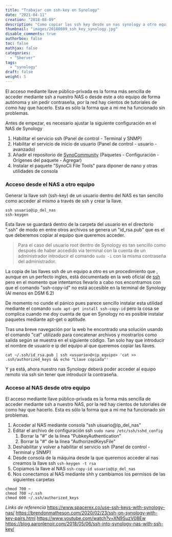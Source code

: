 ```yaml
---
title: "Trabajar con ssh-key en Synology"
date: "2021-04-11"
creation: "2018-08-09"
description: "Como copiar las ssh key desde un nas synology a otro equipo o aceder desde el NAS a otro equipo"
thumbnail: "images/20180809_ssh_key_synology.jpg"
disable_comments: true
authorbox: false
toc: false
mathjax: false
categories:
  - "Sherver"
tags:
  - "synology" 
draft: false
weight: 5
---
```

El acceso mediante llave público-privada es la forma más sencilla de acceder mediante ssh a nuestro NAS o desde este a oto equipo de forma autónoma y sin pedir contraseña, por la red hay cientos de tutoriales de como hay que hacerlo. Esta es sólo la forma que a mi me ha funcionado sin problemas.
<!--more-->

Antes de empezar, es necesario ajustar la siguiente configuración en el NAS de Synology

1. Habilitar el servicio ssh (Panel de control - Terminal y SNMP)
1. Habilitar el servicio de inicio de usuario (Panel de control - usuario - avanzado)
1. Añadir el repositorio de [SynoCommunity] (Paquetes - Configuración - Orígenes del paquete - Agregar)
1. Instalar el paquete "SynoCli File Tools" para diponer de nano y otras utilidades de consola

### Acceso desde el NAS a otro equipo
Generar la llave ssh (ssh-key) de un usuario dentro del NAS es tan sencillo como acceder al mismo a través de ssh y crear la llave.

```
ssh usuario@ip_del_nas
ssh-keygen
```
Esta llave se guardará dentro de la carpeta del usuario en el directorio ".ssh" de modo en entre otros archivos se genera un "id_rsa.pub" que es el que deberemos copiar al equipo que queremos acceder.

>Para el caso del usuario root dentro de Synology es tan sencillo como después de haber accedido via terminal con la cuenta de un administrador introducir el comando `sudo -i` con la misma contraseña del administrador.

La copia de las llaves ssh de un equipo a otro es un procedimiento que , aunque en un perfecto ingles, está documentado en la web oficial de [ssh] pero en el momento que intentamos llevarlo a cabo nos encontramos con que el comando "ssh-copy-id" no está accesible en la terminal de Synology (Al menos en DSM 6.2)

De momento no cunde el pánico pues parece sencillo instalar esta utilidad mediante el comando `sudo apt-get install ssh-copy-id` pero la cosa se complica cuando me doy cuenta de que en Synology no es posible instalar paquetes mediante apt-get o aptitude.

Tras una breve navegación por la web he encontrado una solución usando el comando "cat" utilizado para concatenar archivos y mostrarlos como salida según se muestra en el siguiente código.  Tan solo hay que introducir el nombre de usuario e ip del equipo al que queremos copiar las llaves.

```
cat ~/.ssh/id_rsa.pub | ssh <usuario>@<ip_equipo> 'cat >> .ssh/authorized_keys && echo "Llave copiada"'
```

Y ya está, ahora nuestro nas Synology deberá poder acceder al equipo remoto via ssh sin tener que introducir la contraseña.

### Acceso al NAS desde otro equipo ###
El acceso mediante llave público-privada es la forma más sencilla de acceder mediante ssh a nuestro NAS, por la red hay cientos de tutoriales de como hay que hacerlo. Esta es sólo la forma que a mi me ha funcionado sin problemas.

1. Acceder al NAS mediante consola "ssh usuario@ip_del_nas"
1. Editar el archivo de configuración ssh `sudo nano /etc/ssh/sshd_config`
   1. Borrar la "#" de la línea "PubkeyAuthentication"
   2. Borrar la "#" de la línea "AuthorizedKeysFile"
1. Deshabilitar y volver a habilitar el servicio ssh (Panel de control - Terminal y SNMP)
1. Desde consola de la máquina desde la que queremos acceder al nas creamos la llave ssh `ssh-keygen -t rsa`
1. Copiamos la llave al NAS `ssh-copy-id usuario@ip_del_nas`
1. Nos conectamos al NAS mediante shh y cambiamos los permisos de las siguientes carpetas
```
chmod 700 ~
chmod 700 ~/.ssh
chmod 600 ~/.ssh/authorized_keys
```


*Links de referencia*
https://www.spacerex.co/use-ssh-keys-with-synology-nas/
https://brendonmatheson.com/2020/02/23/ssh-on-synology-with-key-pairs.html
https://www.youtube.com/watch?v=XN9SuzV08Ew
https://blog.aaronlenoir.com/2018/05/06/ssh-into-synology-nas-with-ssh-key/


[ssh]: https://www.ssh.com/ssh/copy-id
[SynoCommunity]: https://synocommunity.com




